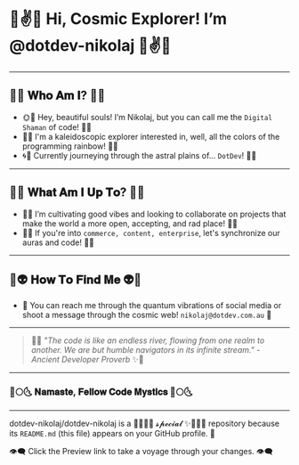 # 🌈✌️🌌 Hi, Cosmic Explorer! I’m @dotdev-nikolaj 🌌✌️🌈

---

## 🌠🔮 𝐖𝐡𝐨 𝐀𝐦 𝐈? 🔮🌠
- 🌞🌙 Hey, beautiful souls! I’m Nikolaj, but you can call me the `Digital Shaman` of code! 🌙🌞
- 🌈🌈 I'm a kaleidoscopic explorer interested in, well, all the colors of the programming rainbow! 🌈🌈
- 🌀💫 Currently journeying through the astral plains of... `DotDev`! 💫🌀

---

## 🌺🌼 𝐖𝐡𝐚𝐭 𝐀𝐦 𝐈 𝐔𝐩 𝐓𝐨? 🌼🌺
- 🌿🍄 I’m cultivating good vibes and looking to collaborate on projects that make the world a more open, accepting, and rad place! 🍄🌿
- 💖🌟 If you're into `commerce, content, enterprise`, let's synchronize our auras and code! 🌟💖

---

## 🦋👽 𝐇𝐨𝐰 𝐓𝐨 𝐅𝐢𝐧𝐝 𝐌𝐞 👽🦋
- 💌 You can reach me through the quantum vibrations of social media or shoot a message through the cosmic web! `nikolaj@dotdev.com.au` 💌

---

> 🌠✨ _"The code is like an endless river, flowing from one realm to another. We are but humble navigators in its infinite stream." - Ancient Developer Proverb_ ✨🌠

---

### 🌛🌕🌜 𝐍𝐚𝐦𝐚𝐬𝐭𝐞, 𝐅𝐞𝐥𝐥𝐨𝐰 𝐂𝐨𝐝𝐞 𝐌𝐲𝐬𝐭𝐢𝐜𝐬 🌛🌕🌜

---

dotdev-nikolaj/dotdev-nikolaj is a 🌌🌈🔮✨ 𝓼𝓹𝓮𝓬𝓲𝓪𝓵 ✨🔮🌈🌌 repository because its `README.md` (this file) appears on your GitHub profile. 🌠

👁️‍🗨️ Click the Preview link to take a voyage through your changes. 👁️‍🗨️
